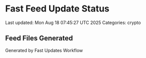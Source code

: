 # Fast Feed Update Status
Last updated: Mon Aug 18 07:45:27 UTC 2025
Categories: crypto

## Feed Files Generated

Generated by Fast Updates Workflow
